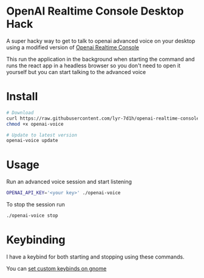 # OpenAI Realtime Console Desktop Hack

A super hacky way to get to talk to openai advanced voice on your desktop using a modified version of [Openai Realtime Console](https://github.com/openai/openai-realtime-console)

This run the application in the background when starting the command and runs the react app in a headless browser so you don't need to open it yourself but you can start talking to the advanced voice

# Install

```sh
# Download
curl https://raw.githubusercontent.com/lyr-7d1h/openai-realtime-console/master/openai-voice > openai-voice
chmod +x openai-voice

# Update to latest version
openai-voice update
```

# Usage

Run an advanced voice session and start listening

```sh
OPENAI_API_KEY='<your key>' ./openai-voice
```

To stop the session run

```sh
./openai-voice stop
```

# Keybinding 

I have a keybind for both starting and stopping using these commands.

You can [set custom keybinds on gnome](https://help.gnome.org/users/gnome-help/stable/keyboard-shortcuts-set.html.en)